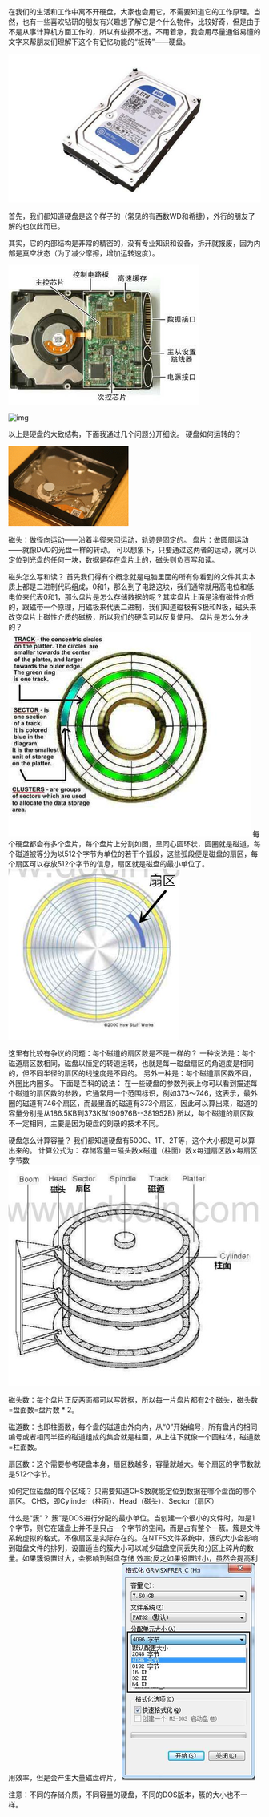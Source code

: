 在我们的生活和工作中离不开硬盘，大家也会用它，不需要知道它的工作原理。当然，也有一些喜欢钻研的朋友有兴趣想了解它是个什么物件，比较好奇，但是由于不是从事计算机方面工作的，所以有些摸不透。不用着急，我会用尽量通俗易懂的文字来帮朋友们理解下这个有记忆功能的“板砖”——硬盘。

![img](../assets/2f97d43f8794a4c26d716dee04f41bd5ac6e3940.jpg)

首先，我们都知道硬盘是这个样子的（常见的有西数WD和希捷），外行的朋友了解的也仅此而已。

其实，它的内部结构是非常的精密的，没有专业知识和设备，拆开就报废，因为内部是真空状态（为了减少摩擦，增加运转速度）。

![img](../assets/35a06c81800a19d8563771c039fa828ba71e46db.jpg)

![img](http://imgsrc.baidu.com/forum/w%3D580/sign=9a631d315bda81cb4ee683c56267d0a4/81eff736afc379313d5873ece1c4b74542a911e6.jpg)

以上是硬盘的大致结构，下面我通过几个问题分开细说。
硬盘如何运转的？

![img](../assets/0e29afc379310a558b142b31bd4543a9832610e6.jpg)

磁头：做径向运动——沿着半径来回运动，轨迹是固定的。
盘片：做圆周运动——就像DVD的光盘一样的转动。
可以想象下，只要通过这两者的运动，就可以定位到光盘的任何一块，数据是存在盘片上的，磁头则负责写和读。

磁头怎么写和读？
首先我们得有个概念就是电脑里面的所有你看到的文件其实本质上都是二进制代码组成，0和1，那么到了电路这块，我们通常就用高电位和低电位来代表0和1，那么盘片是怎么存储数据的呢？其实盘片上面是涂有磁性介质的，跟磁带一个原理，用磁极来代表二进制，我们知道磁极有S极和N极，磁头来改变盘片上磁性介质的磁极，所以我们的硬盘可以反复使用。
盘片是怎么分块的？
![img](../assets/d820b80e7bec54e7896d90dbb3389b504ec26a16.jpg)
每个硬盘都会有多个盘片，每个盘片上分割如图，呈同心圆环状，圆圈就是磁道，每个磁道被等分为以512个字节为单位的若干个弧段，这些弧段便是磁盘的扇区，每个扇区可以存放512个字节的信息，扇区就是磁盘的最小单位了。
![img](../assets/41117bec54e736d1ef9206cd91504fc2d4626916.jpg)

  这里有比较有争议的问题：每个磁道的扇区数是不是一样的？
一种说法是：每个磁道扇区数相同，磁盘以恒定的转速运转，也就是每一磁盘扇区的角速度是相同的，但不同半径的扇区的线速度是不同的。
另外一种是：每个磁道扇区数不同，外圈比内圈多。
下面是百科的说法：
在一些硬盘的参数列表上你可以看到描述每个磁道的扇区数的参数，它通常用一个范围标识，例如373～746，这表示，最外圈的磁道有746个扇区，而最里面的磁道有373个扇区，因此可以算出来，磁道的容量分别是从186.5KB到373KB(190976B--381952B)
所以，每个磁道的扇区数不一定相同，主要是因为硬盘的刻录的技术不同。

硬盘怎么计算容量？
我们都知道硬盘有500G、1T、2T等，这个大小都是可以算出来的。
计算公式为： 存储容量＝磁头数×磁道（柱面）数×每道扇区数×每扇区字节数
![img](../assets/c8b2cbef76094b361f93ee28a9cc7cd98c109d96.jpg)

磁头数：每个盘片正反两面都可以写数据，所以每一片盘片都有2个磁头，磁头数=盘面数=盘片数 * 2。


磁道数：也即柱面数，每个盘的磁道由外向内，从“0”开始编号，所有盘片的相同编号或者相同半径的磁道组成的集合就是柱面，从上往下就像一个圆柱体，磁道数=柱面数。


扇区数：这个需要参考硬盘本身，扇区数越多，容量就越大。每个扇区的字节数就是512个字节。  

如何定位磁盘的每个区域？
只需要知道CHS数就能定位到数据在哪个盘面的哪个扇区。
CHS，即Cylinder（柱面）、Head（磁头）、Sector（扇区）

什么是“簇”？
簇”是DOS进行分配的最小单位。当创建一个很小的文件时，如是1个字节，则它在磁盘上并不是只占一个字节的空间，而是占有整个一簇。簇是文件系统虚拟的格式，不像扇区是实际存在的。在NTFS文件系统中，簇的大小会影响到磁盘文件的排列，设置适当的簇大小可以减少磁盘空间丢失和分区上碎片的数量。如果簇设置过大，会影响到磁盘存储 效率;反之如果设置过小，虽然会提高利用效率，但是会产生大量磁盘碎片。
![img](../assets/02f2ab64034f78f0c3aa6f3673310a55b2191c75.jpg)

注意：不同的存储介质，不同容量的硬盘，不同的DOS版本，簇的大小也不一样。 